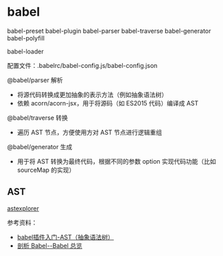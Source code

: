 # babel
babel-preset babel-plugin babel-parser babel-traverse babel-generator babel-polyfill

babel-loader

配置文件：.babelrc/babel-config.js/babel-config.json

@babel/parser 解析
- 将源代码转换成更加抽象的表示方法（例如抽象语法树）
- 依赖 acorn/acorn-jsx，用于将源码（如 ES2015 代码）编译成 AST

@babel/traverse 转换
- 遍历 AST 节点，方便使用方对 AST 节点进行逻辑重组

@babel/generator 生成
- 用于将 AST 转换为最终代码，根据不同的参数 option 实现代码功能（比如 sourceMap 的实现）

## AST
[astexplorer](https://astexplorer.net)

参考资料：
- [babel插件入门-AST（抽象语法树）](https://juejin.im/post/5ab9f2f3f265da239b4174f0)
- [剖析 Babel--Babel 总览](http://www.alloyteam.com/2017/04/analysis-of-babel-babel-overview/)